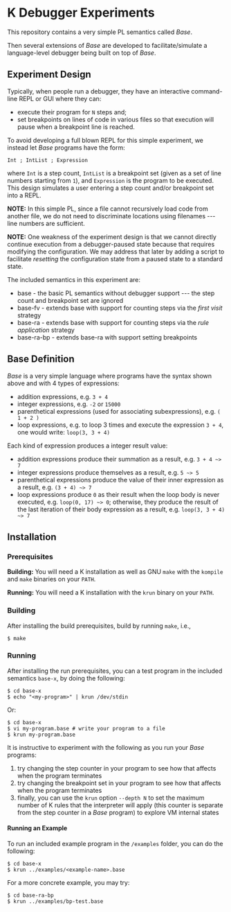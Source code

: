 # K Debugger Experiments

This repository contains a very simple PL semantics called _Base_.

Then several extensions of _Base_ are developed to facilitate/simulate a language-level debugger being built on top of _Base_.

## Experiment Design

Typically, when people run a debugger, they have an interactive command-line REPL or GUI where they can:

-   execute their program for `N` steps and;
-   set breakpoints on lines of code in various files so that execution will pause when a breakpoint line is reached.

To avoid developing a full blown REPL for this simple experiment, we instead let _Base_ programs have the form:

```
Int ; IntList ; Expression
```

where `Int` is a step count, `IntList` is a breakpoint set (given as a set of line numbers starting from `1`), and `Expression` is the program to be executed.
This design simulates a user entering a step count and/or breakpoint set into a REPL.

**NOTE:** In this simple PL, since a file cannot recursively load code from another file, we do not need to discriminate locations using filenames --- line numbers are sufficient.

**NOTE:** One weakness of the experiment design is that we cannot directly continue execution from a debugger-paused state because that requires modifying the configuration.
We may address that later by adding a script to facilitate _resetting_ the configuration state from a paused state to a standard state.

The included semantics in this experiment are:

-   base       - the basic PL semantics without debugger support --- the step count and breakpoint set are ignored
-   base-fv    - extends base with support for counting steps via the _first visit_ strategy
-   base-ra    - extends base with support for counting steps via the _rule application_ strategy
-   base-ra-bp - extends base-ra with support setting breakpoints

## Base Definition

_Base_ is a very simple language where programs have the syntax shown above and with 4 types of expressions:

-   addition expressions, e.g. `3 + 4`
-   integer expressions, e.g. `-2` or `15000`
-   parenthetical expressions (used for associating subexpressions), e.g. `( 1 + 2 )`
-   loop expressions, e.g. to loop 3 times and execute the expression `3 + 4`, one would write: `loop(3, 3 + 4)`

Each kind of expression produces a integer result value:

-   addition expressions produce their summation as a result, e.g. `3 + 4 ~> 7`
-   integer expressions produce themselves as a result, e.g. `5 ~> 5`
-   parenthetical expressions produce the value of their inner expression as a result, e.g. `(3 + 4) ~> 7`
-   loop expressions produce `0` as their result when the loop body is never executed, e.g. `loop(0, 17) ~> 0`;
    otherwise, they produce the result of the last iteration of their body expression as a result, e.g. `loop(3, 3 + 4) ~> 7`

## Installation

### Prerequisites

**Building:** You will need a K installation as well as GNU `make` with the `kompile` and `make` binaries on your `PATH`.  

**Running:** You will need a K installation with the `krun` binary on your `PATH`.

### Building

After installing the build prerequisites, build by running `make`, i.e.,

```
$ make
```

### Running

After installing the run prerequisites, you can a test program in the included semantics `base-x`, by doing the following:

```
$ cd base-x
$ echo "<my-program>" | krun /dev/stdin
```

Or:

```
$ cd base-x
$ vi my-program.base # write your program to a file
$ krun my-program.base
```

It is instructive to experiment with the following as you run your _Base_ programs:

1.  try changing the step counter in your program to see how that affects when the program terminates
2.  try changing the breakpoint set in your program to see how that affects when the program terminates
3.  finally, you can use the `krun` option `--depth N` to set the maximum number of K rules that the interpreter will apply (this counter is separate from the step counter in a _Base_ program) to explore VM internal states

#### Running an Example

To run an included example program in the `/examples` folder, you can do the following:

```
$ cd base-x
$ krun ../examples/<example-name>.base
```

For a more concrete example, you may try:

```
$ cd base-ra-bp
$ krun ../examples/bp-test.base
```
